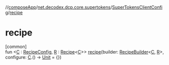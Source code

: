 //[composeApp](../../../index.md)/[net.decodex.dcp.core.supertokens](../index.md)/[SuperTokensClientConfig](index.md)/[recipe](recipe.md)

# recipe

[common]\
fun &lt;[C](recipe.md) : [RecipeConfig](../../net.decodex.dcp.core.supertokens.recipes/-recipe-config/index.md), [R](recipe.md) : [Recipe](../../net.decodex.dcp.core.supertokens.recipes/-recipe/index.md)&lt;[C](recipe.md)&gt;&gt; [recipe](recipe.md)(builder: [RecipeBuilder](../../net.decodex.dcp.core.supertokens.recipes/-recipe-builder/index.md)&lt;[C](recipe.md), [R](recipe.md)&gt;, configure: [C](recipe.md).() -&gt; [Unit](https://kotlinlang.org/api/latest/jvm/stdlib/kotlin/-unit/index.html) = {})
